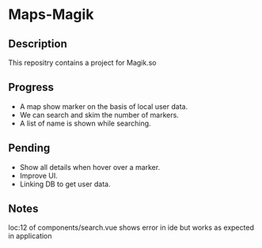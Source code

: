 # Maps-Magik

## Description
[Live Project]: https://nimble-dodol-f0b632.netlify.app/
This repositry contains a project for Magik.so

## Progress
- A map show marker on the basis of local user data.
- We can search and skim the number of markers.
- A list of name is shown while searching.

## Pending
- Show all details when hover over a marker.
- Improve UI.
- Linking DB to get user data.

## Notes
loc:12 of components/search.vue shows error in ide but works as expected in application